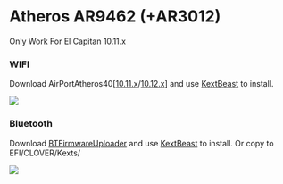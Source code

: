 # Atheros AR9462 (+AR3012)
Only Work For El Capitan 10.11.x

### WIFI
Download AirPortAtheros40[[10.11.x]/[10.12.x]] and use [KextBeast] to install. 

![](https://raw.githubusercontent.com/matthew728960/Clover-ACER-E1-471G/master/Tools/AR5B22/AR5B22-AR9462.png)

### Bluetooth
Download [BTFirmwareUploader] and use [KextBeast] to install. Or copy to EFI/CLOVER/Kexts/

![](https://raw.githubusercontent.com/matthew728960/Clover-ACER-E1-471G/master/Tools/AR5B22/AR5B22-AR9462-AR3012.png)


 [KextBeast]: <http://www.tonymacx86.com/resources/kextbeast-2-0-1.310>
 [10.11.x]: <https://github.com/matthew728960/Clover-ACER-E1-471G/blob/master/Tools/AR5B22/AirPortAtheros40-AR9462-patch14.kext-10.11.x.zip>
 [10.12.x]: <https://github.com/matthew728960/Clover-ACER-E1-471G/blob/master/Tools/AR5B22/AirPortAtheros40-AR946X.v1-10.12.x.zip>
 [BTFirmwareUploader]: <https://github.com/matthew728960/Clover-ACER-E1-471G/blob/master/Tools/AR5B22/BTFirmwareUploader_3.1.5_10.11_AR3012-0x0489_0xE04E.zip>
